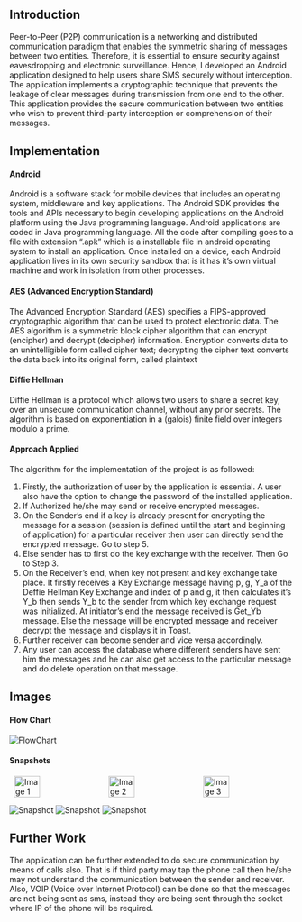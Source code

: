 ## Introduction

Peer-to-Peer (P2P) communication is a networking and distributed communication paradigm that enables the symmetric sharing of messages between two entities. Therefore, it is essential to ensure security against eavesdropping and electronic surveillance. Hence, I developed an Android application designed to help users share SMS securely without interception. The application implements a cryptographic technique that prevents the leakage of clear messages during transmission from one end to the other. This application provides the secure communication between two entities who wish to prevent third-party interception or comprehension of their messages.

## Implementation

#### Android
Android is a software stack for mobile devices that includes an operating system, middleware and key applications. The Android SDK provides the tools and APIs necessary to begin developing applications on the Android platform using the Java programming language. Android applications are coded in Java programming language. All the code after compiling goes to a file with extension “.apk” which is a installable file in android operating system to install an application. Once installed on a device, each Android application lives in its own security sandbox that  is it has it’s own virtual machine and work in isolation from other processes.

#### AES (Advanced Encryption Standard)

The Advanced Encryption Standard (AES) specifies a FIPS-approved cryptographic algorithm that can be used to protect electronic data. The AES algorithm is a symmetric block cipher algorithm that can encrypt (encipher) and decrypt (decipher) information. Encryption converts data to an unintelligible form called cipher text; decrypting the cipher text converts the data back into its original form, called plaintext

#### Diffie Hellman

Diffie Hellman is a protocol which allows two users to share a secret key, over an unsecure communication channel, without any prior secrets. The algorithm is based on exponentiation in a (galois) finite field over integers modulo a prime.

#### Approach Applied

The algorithm for the implementation of the project is as followed:
1. Firstly, the authorization of user by the application is essential. A user also have the option to change the password of the installed application.
2. If Authorized he/she may send or receive encrypted messages.
3. On the Sender’s end if a key is already present for encrypting the message for a session (session is defined until the start and beginning of application) for a particular receiver then user can directly send the encrypted message. Go to step 5.
4. Else sender has to first do the key exchange with the receiver. Then Go to Step 3.
5. On the Receiver’s end, when key not present and key exchange take place. It firstly receives a Key Exchange message having p, g, Y_a of the Deffie Hellman Key Exchange and index of p and g, it then calculates it’s Y_b then sends Y_b to the sender from which key exchange request was initialized. At initiator’s end the message received is Get_Yb message. Else the message will be encrypted message and receiver decrypt the message and displays it in Toast.
6. Further receiver can become sender and vice versa accordingly.
7. Any user can access the database where different senders have sent him the messages and he can also get access to the particular message and do delete operation on that message.

## Images

#### Flow Chart

![FlowChart](images/FlowChart_Secure_SMS.png)

#### Snapshots

<div style="display: flex; justify-content: space-around;">

  <img src="images/Snapshot_1.png" alt="Image 1" style="width: 30%;">
  <img src="images/Snapshot_2.png" alt="Image 2" style="width: 30%;">
  <img src="images/Snapshot_3.png" alt="Image 3" style="width: 30%;">

</div>

![Snapshot](images/Snapshot_1.png)
![Snapshot](images/Snapshot_2.png)
![Snapshot](images/Snapshot_3.png)

## Further Work
The application can be further extended to do secure communication by means of calls also. That is if third party may tap the phone call then he/she may not understand the communication between the sender and receiver. Also, VOIP (Voice over Internet Protocol) can be done so that the messages are not being sent as sms, instead they are being sent through the socket where IP of the phone will be required.   

